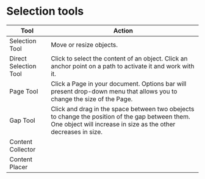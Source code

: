 # Selection tools

| Tool | Action |
| --- | --- |
| Selection Tool | Move or resize objects. |
| Direct Selection Tool | Click to select the content of an object. Click an anchor point on a path to activate it and work with it. |
| Page Tool | Click a Page in your document. Options bar will present drop-down menu that allows you to change the size of the Page. |
| Gap Tool | Click and drag in the space between two obejects to change the position of the gap between them. One object will increase in size as the other decreases in size. |
| Content Collector |  |
| Content Placer | |





